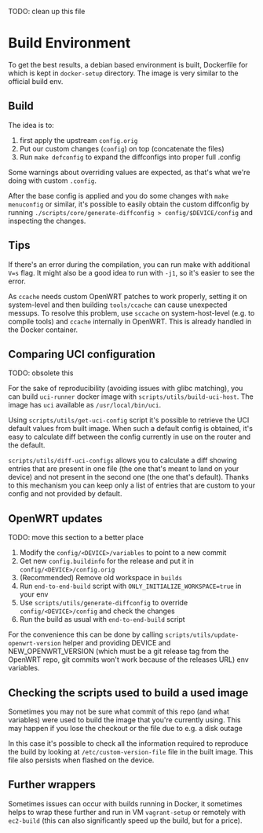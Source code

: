 TODO: clean up this file

# Build Environment

To get the best results, a debian based environment is built, Dockerfile for which is kept in `docker-setup` directory.
The image is very similar to the official build env.

## Build

The idea is to:

1. first apply the upstream `config.orig`
2. Put our custom changes (`config`) on top (concatenate the files)
3. Run `make defconfig` to expand the diffconfigs into proper full .config

Some warnings about overriding values are expected, as that's what we're doing with custom `.config`.

After the base config is applied and you do some changes with `make menuconfig` or similar, it's possible to easily obtain the custom diffconfig by running `./scripts/core/generate-diffconfig > config/$DEVICE/config` and inspecting the changes.

## Tips

If there's an error during the compilation, you can run make with additional `V=s` flag.
It might also be a good idea to run with `-j1`, so it's easier to see the error.

As `ccache` needs custom OpenWRT patches to work properly, setting it on system-level and then building `tools/ccache` can cause unexpected messups.
To resolve this problem, use `sccache` on system-host-level (e.g. to compile tools) and `ccache` internally in OpenWRT.
This is already handled in the Docker container.

## Comparing UCI configuration

TODO: obsolete this

For the sake of reproducibility (avoiding issues with glibc matching), you can build `uci-runner` docker image with `scripts/utils/build-uci-host`.
The image has `uci` available as `/usr/local/bin/uci`.

Using `scripts/utils/get-uci-config` script it's possible to retrieve the UCI default values from built image.
When such a default config is obtained, it's easy to calculate diff between the config currently in use on the router and the default.

`scripts/utils/diff-uci-configs` allows you to calculate a diff showing entries that are present in one file (the one that's meant to land on your device) and not present in the second one (the one that's default).
Thanks to this mechanism you can keep only a list of entries that are custom to your config and not provided by default.

## OpenWRT updates

TODO: move this section to a better place

1. Modify the `config/<DEVICE>/variables` to point to a new commit
2. Get new `config.buildinfo` for the release and put it in `config/<DEVICE>/config.orig`
3. (Recommended) Remove old workspace in `builds`
4. Run `end-to-end-build` script with `ONLY_INITIALIZE_WORKSPACE=true` in your env
5. Use `scripts/utils/generate-diffconfig` to override `config/<DEVICE>/config` and check the changes
6. Run the build as usual with `end-to-end-build` script

For the convenience this can be done by calling `scripts/utils/update-openwrt-version`
helper and providing DEVICE and NEW_OPENWRT_VERSION (which must be a git release tag from the OpenWRT repo, git commits won't work because of the releases URL) env variables.

## Checking the scripts used to build a used image

Sometimes you may not be sure what commit of this repo (and what variables) were used to build the image that you're currently using.
This may happen if you lose the checkout or the file due to e.g. a disk outage

In this case it's possible to check all the information required to reproduce the build by looking at `/etc/custom-version-file` file in the built image.
This file also persists when flashed on the device.

## Further wrappers

Sometimes issues can occur with builds running in Docker, it sometimes helps to wrap these further and run in VM `vagrant-setup` or remotely with `ec2-build` (this can also significantly speed up the build, but for a price).
